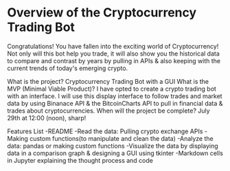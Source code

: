 
# Overview of the Cryptocurrency Trading Bot
Congratulations! You have fallen into the exciting world of Cryptocurrency! Not only will this bot help you trade, it will also show you the historical data to compare and contrast by years by pulling in APIs & also keeping with the current trends of today's emerging crypto. 

What is the project? Cryptocurrency Trading Bot with a GUI
What is the MVP (Minimal Viable Product)? I have opted to create a crypto trading bot with an interface. I will use this display interface to follow trades and market data by using Binanace API & the BitcoinCharts API to pull in financial data & trades about cryptocurrencies.
When will the project be complete? July 29th at 12:00 (noon), sharp!

Features List
-README
-Read the data: Pulling crypto exchange APIs
-Making custom functions(to manipulate and clean the data)
-Analyze the data: pandas or making custom functions
-Visualize the data by displaying data in a comparison graph & designing a GUI using tkinter
-Markdown cells in Jupyter explaining the thought process and code
